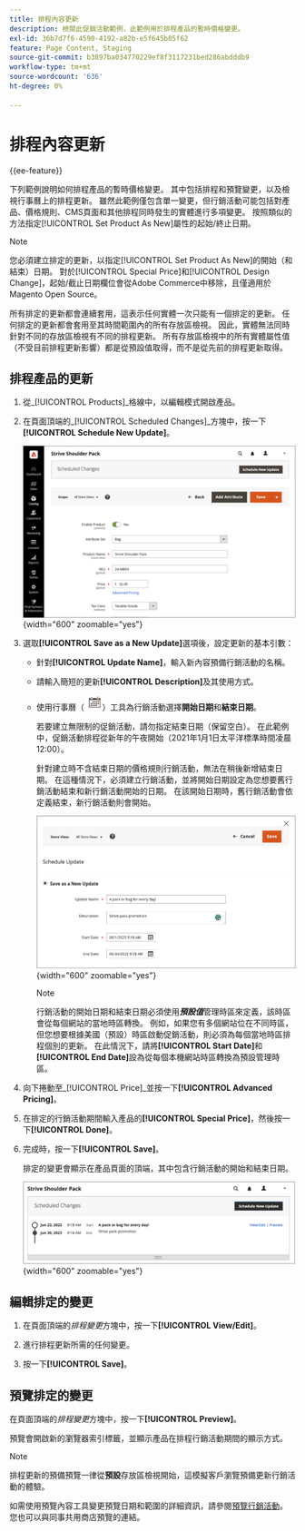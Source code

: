 ```yaml
---
title: 排程內容更新
description: 檢閱此促銷活動範例，此範例用於排程產品的暫時價格變更。
exl-id: 36b7d7f6-4590-4192-a82b-e5f645b05f62
feature: Page Content, Staging
source-git-commit: b3897ba034770229ef8f3117231bed286abdddb9
workflow-type: tm+mt
source-wordcount: '636'
ht-degree: 0%

---
```


# 排程內容更新

{{ee-feature}}

下列範例說明如何排程產品的暫時價格變更。 其中包括排程和預覽變更，以及檢視行事曆上的排程更新。 雖然此範例僅包含單一變更，但行銷活動可能包括對產品、價格規則、CMS頁面和其他排程同時發生的實體進行多項變更。 按照類似的方法指定[!UICONTROL Set Product As New]屬性的起始/終止日期。

>[!NOTE]
>您必須建立排定的更新，以指定[!UICONTROL Set Product As New]的開始（和結束）日期。 對於[!UICONTROL Special Price]和[!UICONTROL Design Change]，起始/截止日期欄位會從Adobe Commerce中移除，且僅適用於Magento Open Source。
>
>所有排定的更新都會連續套用，這表示任何實體一次只能有一個排定的更新。 任何排定的更新都會套用至其時間範圍內的所有存放區檢視。 因此，實體無法同時針對不同的存放區檢視有不同的排程更新。 所有存放區檢視中的所有實體屬性值（不受目前排程更新影響）都是從預設值取得，而不是從先前的排程更新取得。

## 排程產品的更新

1. 從&#x200B;_[!UICONTROL Products]_格線中，以編輯模式開啟產品。

1. 在頁面頂端的&#x200B;_[!UICONTROL Scheduled Changes]_方塊中，按一下&#x200B;**[!UICONTROL Schedule New Update]**。

   ![排程新的更新](./assets/content-staging-product-schedule-new-update.png){width="600" zoomable="yes"}

1. 選取&#x200B;**[!UICONTROL Save as a New Update]**&#x200B;選項後，設定更新的基本引數：

   - 針對&#x200B;**[!UICONTROL Update Name]**，輸入新內容預備行銷活動的名稱。

   - 請輸入簡短的更新&#x200B;**[!UICONTROL Description]**&#x200B;及其使用方式。

   - 使用行事曆（![行事曆圖示](../assets/icon-calendar.png)）工具為行銷活動選擇&#x200B;**開始日期**&#x200B;和&#x200B;**結束日期**。

     若要建立無限制的促銷活動，請勿指定結束日期（保留空白）。 在此範例中，促銷活動排程從新年的午夜開始（2021年1月1日太平洋標準時間凌晨12:00）。


     針對建立時不含結束日期的價格規則行銷活動，無法在稍後新增結束日期。 在這種情況下，必須建立行銷活動，並將開始日期設定為您想要舊行銷活動結束和新行銷活動開始的日期。 在該開始日期時，舊行銷活動會依定義結束，新行銷活動則會開始。

     ![正在排程產品更新](./assets/content-staging-campaign-schedule-update.png){width="600" zoomable="yes"}

     >[!NOTE]
     >
     >行銷活動的開始日期和結束日期必須使用&#x200B;**_預設值_**&#x200B;管理時區來定義，該時區會從每個網站的當地時區轉換。 例如，如果您有多個網站位在不同時區，但您想要根據美國（預設）時區啟動促銷活動，則必須為每個當地時區排程個別的更新。 在此情況下，請將&#x200B;**[!UICONTROL Start Date]**&#x200B;和&#x200B;**[!UICONTROL End Date]**&#x200B;設為從每個本機網站時區轉換為預設管理時區。

1. 向下捲動至&#x200B;_[!UICONTROL Price]_並按一下&#x200B;**[!UICONTROL Advanced Pricing]**。

1. 在排定的行銷活動期間輸入產品的&#x200B;**[!UICONTROL Special Price]**，然後按一下&#x200B;**[!UICONTROL Done]**。

1. 完成時，按一下&#x200B;**[!UICONTROL Save]**。

   排定的變更會顯示在產品頁面的頂端，其中包含行銷活動的開始和結束日期。

   ![排程變更](./assets/content-staging-product-scheduled-update-preview-rope.png){width="600" zoomable="yes"}

## 編輯排定的變更

1. 在頁面頂端的&#x200B;_排程變更_&#x200B;方塊中，按一下&#x200B;**[!UICONTROL View/Edit]**。

1. 進行排程更新所需的任何變更。

1. 按一下&#x200B;**[!UICONTROL Save]**。

## 預覽排定的變更

在頁面頂端的&#x200B;_排程變更_&#x200B;方塊中，按一下&#x200B;**[!UICONTROL Preview]**。

預覽會開啟新的瀏覽器索引標籤，並顯示產品在排程行銷活動期間的顯示方式。

>[!NOTE]
>
>排程更新的預備預覽一律從&#x200B;**預設**&#x200B;存放區檢視開始，這模擬客戶瀏覽預備更新行銷活動的體驗。

如需使用預覽內容工具變更預覽日期和範圍的詳細資訊，請參閱[預覽行銷活動](content-staging-preview.md)。 您也可以與同事共用商店預覽的連結。
